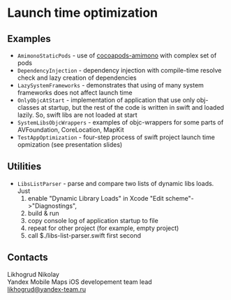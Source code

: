 # Launch time optimization

## Examples

- `AmimonoStaticPods` - use of [cocoapods-amimono](https://github.com/Ruenzuo/cocoapods-amimono) with complex set of pods
- `DependencyInjection` - dependency injection with compile-time resolve check and lazy creation of dependencies
- `LazySystemFrameworks` - demonstrates that using of many system frameworks does not affect launch time
- `OnlyObjcAtStart` - implementation of application that use only obj-classes at startup, but the rest of the code is written in swift and loaded lazily. So, swift libs are not loaded at start
- `SystemLibsObjcWrappers` - examples of objc-wrappers for some parts of AVFoundation, CoreLocation, MapKit
- `TestAppOptimization` - four-step process of swift project launch time opmization (see presentation slides)

## Utilities

- `LibsListParser` - parse and compare two lists of dynamic libs loads. Just 
    1. enable "Dynamic Library Loads" in Xcode "Edit scheme"->"Diagnostings", 
    2. build & run
    3. copy console log of application startup to file
    4. repeat for other project (for example, empty project)
    5. call $./libs-list-parser.swift first second

## Contacts

Likhogrud Nikolay\
Yandex Mobile Maps iOS developement team lead\
likhogrud@yandex-team.ru
